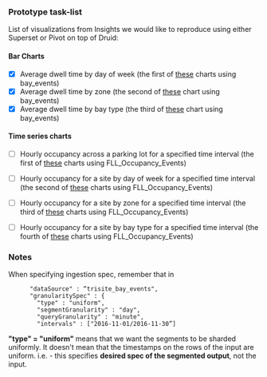 
### Prototype task-list

List of visualizations from Insights we would like to reproduce using either Superset or Pivot on top of Druid:


#### Bar Charts

- [x] Average dwell time by day of week (the first of [these](https://insights.parkassist.com/en/sites/ft-lauderdale/reports/dwell?end_date=20160921&end_time=23%3A30&start_date=20160820&start_time=00%3A00#tab-summary) charts using bay_events)
- [x] Average dwell time by zone (the second of [these](https://insights.parkassist.com/en/sites/ft-lauderdale/reports/dwell?end_date=20160921&end_time=23%3A30&start_date=20160820&start_time=00%3A00#tab-summary) chart using bay_events)
- [x] Average dwell time by bay type (the third of [these](https://insights.parkassist.com/en/sites/ft-lauderdale/reports/dwell?end_date=20160921&end_time=23%3A30&start_date=20160820&start_time=00%3A00#tab-summary) chart using bay_events)

#### Time series charts
- [ ] Hourly occupancy across a parking lot for a specified time interval (the first of [these](https://insights.parkassist.com/en/sites/ft-lauderdale/reports/occupancy?end_date=20160921&end_time=23%3A30&start_date=20160820&start_time=00%3A00#tab-hourly-occupancy) charts using FLL_Occupancy_Events)
- [ ] Hourly occupancy for a site by day of week for a specified time interval (the second of [these](https://insights.parkassist.com/en/sites/ft-lauderdale/reports/occupancy?end_date=20160921&end_time=23%3A30&start_date=20160820&start_time=00%3A00#tab-hourly-occupancy) charts using FLL_Occupancy_Events)
- [ ] Hourly occupancy for a site by zone for a specified time interval (the third of [these](https://insights.parkassist.com/en/sites/ft-lauderdale/reports/occupancy?end_date=20160921&end_time=23%3A30&start_date=20160820&start_time=00%3A00#tab-hourly-occupancy) charts using FLL_Occupancy_Events)
- [ ] Hourly occupancy for a site by bay type for a specified time interval (the fourth of [these](https://insights.parkassist.com/en/sites/ft-lauderdale/reports/occupancy?end_date=20160921&end_time=23%3A30&start_date=20160820&start_time=00%3A00#tab-hourly-occupancy) charts using FLL_Occupancy_Events)


### Notes
When specifying ingestion spec, remember that in 
```
      "dataSource" : “trisite_bay_events",
      "granularitySpec" : {
        "type" : "uniform",
        "segmentGranularity" : "day",
        "queryGranularity" : "minute",
        "intervals" : ["2016-11-01/2016-11-30”]
 ```       
**"type" = "uniform"** means that we want the segments to be sharded uniformly. It doesn't mean that the timestamps on the rows of the input are uniform. i.e. - this specifies **desired spec of the segmented output**, not the input. 

